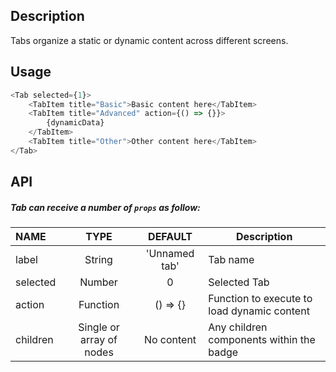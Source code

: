 
## Description

Tabs organize a static or dynamic content across different screens.

## Usage

```js
<Tab selected={1}>
    <TabItem title="Basic">Basic content here</TabItem>
    <TabItem title="Advanced" action={() => {}}>
        {dynamicData}
    </TabItem>
    <TabItem title="Other">Other content here</TabItem>
</Tab>
```

## API

##### Tab can receive a number of `props` as follow:

| NAME   | TYPE | DEFAULT | Description |
| :---  | :---:  | :---: | ------- |
| label | String | 'Unnamed tab' | Tab name |
| selected | Number | 0 | Selected Tab |
| action | Function | () => {} | Function to execute to load dynamic content |
| children | Single or array of nodes | No content | Any children components within the badge |

